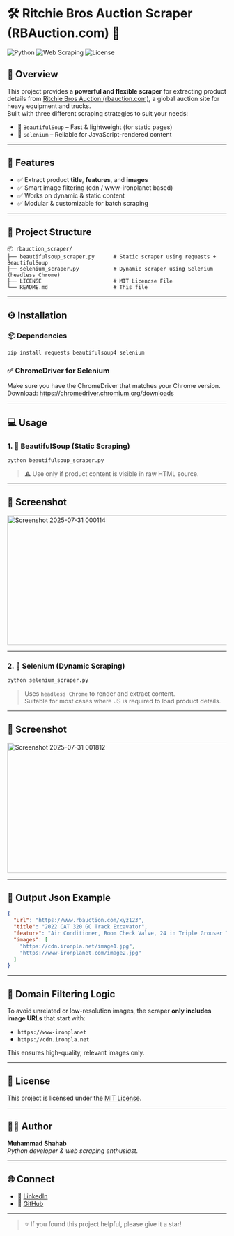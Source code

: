 
# 🛠️ Ritchie Bros Auction Scraper (RBAuction.com) 🚜

![Python](https://img.shields.io/badge/Python-3.8+-blue?logo=python)
![Web Scraping](https://img.shields.io/badge/Web%20Scraping-BeautifulSoup%2C%20Selenium-yellow)
![License](https://img.shields.io/badge/License-MIT-green)

## 📌 Overview

This project provides a **powerful and flexible scraper** for extracting product details from [Ritchie Bros Auction (rbauction.com)](https://www.rbauction.com), a global auction site for heavy equipment and trucks.  
Built with three different scraping strategies to suit your needs:

- 🥣 `BeautifulSoup` – Fast & lightweight (for static pages)
- 🦾 `Selenium` – Reliable for JavaScript-rendered content

---

## 🚀 Features

- ✅ Extract product **title**, **features**, and **images**
- ✅ Smart image filtering (cdn / www-ironplanet based)
- ✅ Works on dynamic & static content
- ✅ Modular & customizable for batch scraping

---

## 📁 Project Structure

```
📦 rbauction_scraper/
├── beautifulsoup_scraper.py      # Static scraper using requests + BeautifulSoup
├── selenium_scraper.py           # Dynamic scraper using Selenium (headless Chrome)
├── LICENSE                       # MIT Licencse File
└── README.md                     # This file
```

---

## ⚙️ Installation

### 📦 Dependencies

```bash
pip install requests beautifulsoup4 selenium
```

### ✅ ChromeDriver for Selenium

Make sure you have the ChromeDriver that matches your Chrome version.  
Download: https://chromedriver.chromium.org/downloads

---

## 💻 Usage

### 1. 🔎 BeautifulSoup (Static Scraping)

```bash
python beautifulsoup_scraper.py
```

> ⚠️ Use only if product content is visible in raw HTML source.

---

## 📸 Screenshot
<img width="1346" height="297" alt="Screenshot 2025-07-31 000114" src="https://github.com/user-attachments/assets/b9dd29cd-580a-4db0-b743-0084105b19ae" />

---

### 2. 🦿 Selenium (Dynamic Scraping)

```bash
python selenium_scraper.py
```

> Uses `headless Chrome` to render and extract content.  
> Suitable for most cases where JS is required to load product details.

---

## 📸 Screenshot
<img width="1433" height="299" alt="Screenshot 2025-07-31 001812" src="https://github.com/user-attachments/assets/4f566334-f1cd-428c-8fb8-96fd595f4670" />

---
## 📸 Output Json Example

```json
{
  "url": "https://www.rbauction.com/xyz123",
  "title": "2022 CAT 320 GC Track Excavator",
  "feature": "Air Conditioner, Boom Check Valve, 24 in Triple Grouser Track Shoes",
  "images": [
    "https://cdn.ironpla.net/image1.jpg",
    "https://www-ironplanet.com/image2.jpg"
  ]
}
```

---

## 🎯 Domain Filtering Logic

To avoid unrelated or low-resolution images, the scraper **only includes image URLs** that start with:

- `https://www-ironplanet`
- `https://cdn.ironpla.net`

This ensures high-quality, relevant images only.

---

## 📘 License

This project is licensed under the [MIT License](LICENSE).

---

## 🙋‍♂️ Author

**Muhammad Shahab**  
_Python developer & web scraping enthusiast._

---

## 🌐 Connect

- 💼 [LinkedIn](https://www.linkedin.com/in/muhammad-shahab07/)
- 🐙 [GitHub](https://github.com/muhammadshahab7)

---

> ⭐ If you found this project helpful, please give it a star!
